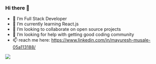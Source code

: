 ### Hi there 👋

- 🔭 I’m Full Stack Developer
- 🌱 I’m currently learning React.js 
- 👯 I’m looking to collaborate on open source projects
- 🤔 I’m looking for help with getting good coding community
- 📫 reach me here: https://www.linkedin.com/in/mayuresh-musale-05a113188/


![](https://komarev.com/ghpvc/?username=immayuresh1&color=voilet)
